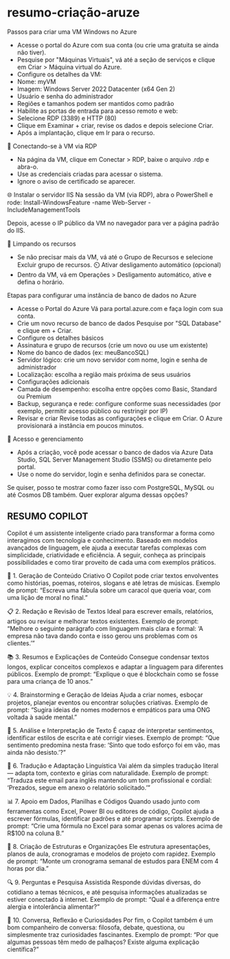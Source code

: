 # resumo-criação-aruze

 Passos para criar uma VM Windows no Azure
- Acesse o portal do Azure com sua conta (ou crie uma gratuita se ainda não tiver).
- Pesquise por "Máquinas Virtuais", vá até a seção de serviços e clique em Criar > Máquina virtual do Azure.
- Configure os detalhes da VM:
- Nome: myVM
- Imagem: Windows Server 2022 Datacenter (x64 Gen 2)
- Usuário e senha do administrador
- Regiões e tamanhos podem ser mantidos como padrão
- Habilite as portas de entrada para acesso remoto e web:
- Selecione RDP (3389) e HTTP (80)
- Clique em Examinar + criar, revise os dados e depois selecione Criar.
- Após a implantação, clique em Ir para o recurso.

🔌 Conectando-se à VM via RDP
- Na página da VM, clique em Conectar > RDP, baixe o arquivo .rdp e abra-o.
- Use as credenciais criadas para acessar o sistema.
- Ignore o aviso de certificado se aparecer.

🌐 Instalar o servidor IIS
Na sessão da VM (via RDP), abra o PowerShell e rode:
Install-WindowsFeature -name Web-Server -IncludeManagementTools


Depois, acesse o IP público da VM no navegador para ver a página padrão do IIS.

🧹 Limpando os recursos
- Se não precisar mais da VM, vá até o Grupo de Recursos e selecione Excluir grupo de recursos.
⏲️ Ativar desligamento automático (opcional)
- Dentro da VM, vá em Operações > Desligamento automático, ative e defina o horário.


Etapas para configurar uma instância de banco de dados no Azure


- Acesse o Portal do Azure
Vá para portal.azure.com e faça login com sua conta.
- Crie um novo recurso de banco de dados
Pesquise por "SQL Database" e clique em + Criar.
- Configure os detalhes básicos
- Assinatura e grupo de recursos (crie um novo ou use um existente)
- Nome do banco de dados (ex: meuBancoSQL)
- Servidor lógico: crie um novo servidor com nome, login e senha de administrador
- Localização: escolha a região mais próxima de seus usuários
- Configurações adicionais
- Camada de desempenho: escolha entre opções como Basic, Standard ou Premium
- Backup, segurança e rede: configure conforme suas necessidades (por exemplo, permitir acesso público ou restringir por IP)
- Revisar e criar
Revise todas as configurações e clique em Criar. O Azure provisionará a instância em poucos minutos.

🔐 Acesso e gerenciamento
- Após a criação, você pode acessar o banco de dados via Azure Data Studio, SQL Server Management Studio (SSMS) ou diretamente pelo portal.
- Use o nome do servidor, login e senha definidos para se conectar.

Se quiser, posso te mostrar como fazer isso com PostgreSQL, MySQL ou até Cosmos DB também. Quer explorar alguma dessas opções?

## RESUMO COPILOT
Copilot é um assistente inteligente criado para transformar a forma como interagimos com tecnologia e conhecimento. Baseado em modelos avançados de linguagem, ele ajuda a executar tarefas complexas com simplicidade, criatividade e eficiência. A seguir, conheça as principais possibilidades e como tirar proveito de cada uma com exemplos práticos.

🧠 1. Geração de Conteúdo Criativo
O Copilot pode criar textos envolventes como histórias, poemas, roteiros, slogans e até letras de músicas.
Exemplo de prompt:
“Escreva uma fábula sobre um caracol que queria voar, com uma lição de moral no final.”


📋 2. Redação e Revisão de Textos
Ideal para escrever emails, relatórios, artigos ou revisar e melhorar textos existentes.
Exemplo de prompt:
“Melhore o seguinte parágrafo com linguagem mais clara e formal: ‘A empresa não tava dando conta e isso gerou uns problemas com os clientes.’”


📚 3. Resumos e Explicações de Conteúdo
Consegue condensar textos longos, explicar conceitos complexos e adaptar a linguagem para diferentes públicos.
Exemplo de prompt:
“Explique o que é blockchain como se fosse para uma criança de 10 anos.”


💡 4. Brainstorming e Geração de Ideias
Ajuda a criar nomes, esboçar projetos, planejar eventos ou encontrar soluções criativas.
Exemplo de prompt:
“Sugira ideias de nomes modernos e empáticos para uma ONG voltada à saúde mental.”


🧪 5. Análise e Interpretação de Texto
É capaz de interpretar sentimentos, identificar estilos de escrita e até corrigir vieses.
Exemplo de prompt:
“Que sentimento predomina nesta frase: ‘Sinto que todo esforço foi em vão, mas ainda não desisto.’?”


💬 6. Tradução e Adaptação Linguística
Vai além da simples tradução literal — adapta tom, contexto e gírias com naturalidade.
Exemplo de prompt:
“Traduza este email para inglês mantendo um tom profissional e cordial: ‘Prezados, segue em anexo o relatório solicitado.’”


📊 7. Apoio em Dados, Planilhas e Códigos
Quando usado junto com ferramentas como Excel, Power BI ou editores de código, Copilot ajuda a escrever fórmulas, identificar padrões e até programar scripts.
Exemplo de prompt:
“Crie uma fórmula no Excel para somar apenas os valores acima de R$100 na coluna B.”


📑 8. Criação de Estruturas e Organizações
Ele estrutura apresentações, planos de aula, cronogramas e modelos de projeto com rapidez.
Exemplo de prompt:
“Monte um cronograma semanal de estudos para ENEM com 4 horas por dia.”


🔍 9. Perguntas e Pesquisa Assistida
Responde dúvidas diversas, do cotidiano a temas técnicos, e até pesquisa informações atualizadas se estiver conectado à internet.
Exemplo de prompt:
“Qual é a diferença entre alergia e intolerância alimentar?”


🧭 10. Conversa, Reflexão e Curiosidades
Por fim, o Copilot também é um bom companheiro de conversa: filosofa, debate, questiona, ou simplesmente traz curiosidades fascinantes.
Exemplo de prompt:
“Por que algumas pessoas têm medo de palhaços? Existe alguma explicação científica?”





